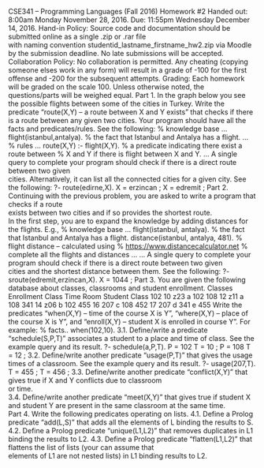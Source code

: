 CSE341	– Programming	Languages (Fall	2016)
Homework	#2
Handed	out:	8:00am	Monday	November	28,	2016.
Due:	11:55pm	Wednesday December	14,	2016.
Hand-in	Policy: Source	code	and	documentation	should	be	submitted	online	as	a	single	.zip	or	.rar	file	
with	 naming	 convention	 studentid_lastname_firstname_hw2.zip	 via	 Moodle	 by	 the	 submission	
deadline. No	late	submissions	will	be	accepted.
Collaboration	Policy:	No	collaboration	is	permitted.	Any	cheating (copying	someone	elses work	in	any	
form) will	result	in	a	grade	of	-100 for	the	first	offense	and	-200	for	the	subsequent	attempts.
Grading:	Each	homework	will	be	graded	on	the	scale	100.	Unless	otherwise	noted,	the	questions/parts
will	be	weighed	equal.
Part	1. In	the	graph below	you	see	the	possible	flights	between	some	of	the	cities	in	Turkey.	Write	the	
predicate	“route(X,Y)	– a	route	between	X	and	Y	exists”	that	checks if	there	is	a	route	between	any	
given	two	cities.	
Your	program	should	have	all	the	facts and	predicates/rules.	See	the	following:
% knowledge base
…
flight(istanbul,antalya). % the fact that Istanbul and Antalya has a flight.
…
% rules
…
route(X,Y) :- flight(X,Y). % a predicate indicating there exist a route between
 % X and Y if there is flight between X and Y.
…
A	single	query to	complete	your	program	should	check	if	there	is	a	direct	route	between	two	given	
cities.	Alternatively,	it	can	list	all	the	connected	cities	for	a	given	city.	See	the	following:
?- route(edirne,X).
X = erzincan ;
X = edremit ;
Part	2. Continuing	with	the	previous	problem,	you	are	asked	to	write	a	program	that	checks	if	a	route	
exists	between	two	cities	and	if	so	provides	the	shortest	route.	
In	the	first	step,	you	are	to	expand	the	knowledge	by	adding	distances	for	the	flights.	E.g.,
% knowledge base
…
flight(istanbul, antalya). % the fact that Istanbul and Antalya has a flight.
distance(istanbul, antalya, 481). % flight distance – calculated using
 % https://www.distancecalculator.net
% complete all the flights and distances …
…
A	single	query	to	complete	your	program	should	check	if	there	is	a	direct	route	between	two	given	
cities	and	the	shortest	distance	between	them.	See	the	following:
?- sroute(edremit,erzincan,X).
X = 1044 ;
Part	3. You	are	given	the	following database	about	classes,	classrooms	and	student	enrollment.	
Classes Enrollment
Class Time Room Student Class
102 10 z23 a 102
108 12 z11 a 108
341 14 z06 b 102
455 16 207 c 108
452 17 207 d 341
e 455
Write	the	predicates	“when(X,Y) – time	of	the	course	X	is	Y”,	“where(X,Y) – place	of	the	course	X	is	Y”,	
and	“enroll(X,Y)	– student	X	is	enrolled	in	course	Y”.	For	example:
% facts..
when(102,10).
3.1.	Define/write a	predicate	“schedule(S,P,T)”	associates	a	student	to	a	place and	time	of	class.	See	
the	example	query	and	its	result.
?- schedule(a,P,T).
P = 102
T = 10 ;
P = 108
T = 12 ;
3.2.	Define/write	another	predicate	“usage(P,T)”	that	gives	the	usage	times	of	a	classroom.	See	the	
example	query	and	its	result.
?- usage(207,T).
T = 455 ;
T = 456 ;
3.3.	Define/write	another	predicate	“conflict(X,Y)”	that	gives	true	if	X	and	Y	conflicts	due	to	classroom	
or	time.	
3.4.	Define/write	another	predicate	“meet(X,Y)”	that	gives	true	if	student	X	and	student	Y	are	present	
in	the	same	classroom	at	the	same	time.	
Part	4. Write	the	following	predicates	operating	on	lists.
4.1.	Define	a	Prolog	predicate	“add(L,S)”	that	adds	all	the	elements	of	L	binding	the	results	to	S.	
4.2.	Define a	Prolog	predicate	“unique(L1,L2)”	that	removes	duplicates	in	L1	binding	the	results	to	L2.	
4.3.	 Define	 a	 Prolog	 predicate	 “flatten(L1,L2)”	 that	 flattens	 the	 list	 of	 lists	 (your	 can	 assume	that	
elements	of	L1	are	not	nested	lists)	in	L1	binding	results	to	L2.
